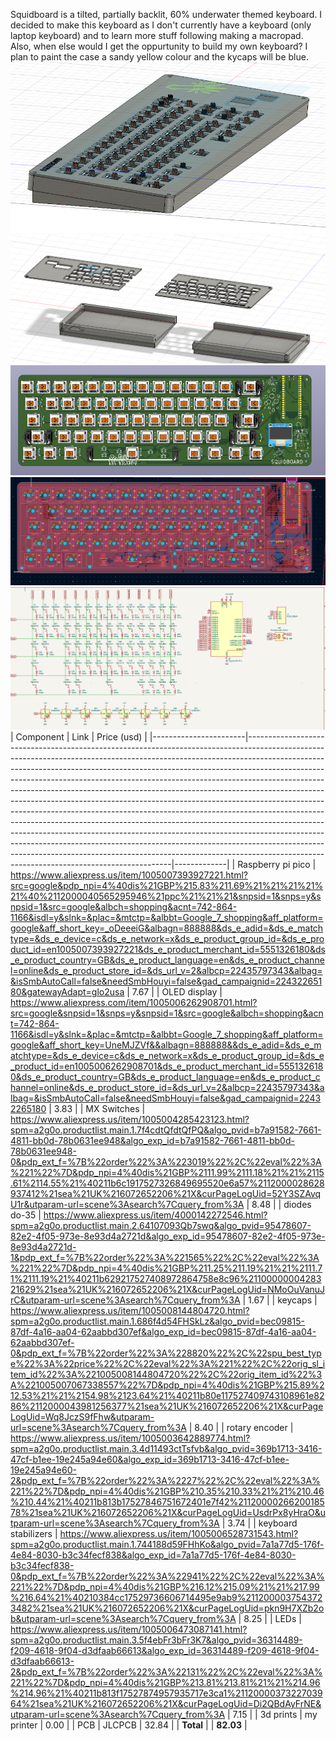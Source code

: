 Squidboard is a tilted, partially backlit, 60% underwater themed keyboard. I decided to make this keyboard as I don't currently have a keyboard (only laptop keyboard) and to learn more stuff following making a macropad. Also, when else would I get the oppurtunity to build my own keyboard? I plan to paint the case a sandy yellow colour and the kycaps will be blue.  
![alt text](Images/image-20.png)
![alt text](Images/image-19.png)
![alt text](Images/image-15.png)
![alt text](Images/image-14.png)
![alt text](Images/image-17.png)
| Component             | Link                                                                                                                                                                                                                                                                                                                                                                                                                                                                                                                                                                                                                                                                                                                                                                                                                                                                                                                                            | Price (usd) |
|-----------------------|-----------------------------------------------------------------------------------------------------------------------------------------------------------------------------------------------------------------------------------------------------------------------------------------------------------------------------------------------------------------------------------------------------------------------------------------------------------------------------------------------------------------------------------------------------------------------------------------------------------------------------------------------------------------------------------------------------------------------------------------------------------------------------------------------------------------------------------------------------------------------------------------------------------------------------------------------------|-------------|
| Raspberry pi pico     | https://www.aliexpress.us/item/1005007393927221.html?src=google&pdp_npi=4%40dis%21GBP%215.83%211.69%21%21%21%21%21%40%2112000040565295946%21ppc%21%21%21&snpsid=1&snps=y&snpsid=1&src=google&albch=shopping&acnt=742-864-1166&isdl=y&slnk=&plac=&mtctp=&albbt=Google_7_shopping&aff_platform=google&aff_short_key=_oDeeeiG&albagn=888888&ds_e_adid=&ds_e_matchtype=&ds_e_device=c&ds_e_network=x&ds_e_product_group_id=&ds_e_product_id=en1005007393927221&ds_e_product_merchant_id=5551326180&ds_e_product_country=GB&ds_e_product_language=en&ds_e_product_channel=online&ds_e_product_store_id=&ds_url_v=2&albcp=22435797343&albag=&isSmbAutoCall=false&needSmbHouyi=false&gad_campaignid=22432265180&gatewayAdapt=glo2usa | 7.67        |
| OLED display          | https://www.aliexpress.com/item/1005006262908701.html?src=google&snpsid=1&snps=y&snpsid=1&src=google&albch=shopping&acnt=742-864-1166&isdl=y&slnk=&plac=&mtctp=&albbt=Google_7_shopping&aff_platform=google&aff_short_key=UneMJZVf&&albagn=888888&&ds_e_adid=&ds_e_matchtype=&ds_e_device=c&ds_e_network=x&ds_e_product_group_id=&ds_e_product_id=en1005006262908701&ds_e_product_merchant_id=5551326180&ds_e_product_country=GB&ds_e_product_language=en&ds_e_product_channel=online&ds_e_product_store_id=&ds_url_v=2&albcp=22435797343&albag=&isSmbAutoCall=false&needSmbHouyi=false&gad_campaignid=22432265180                                                                                           | 3.83        |
| MX Switches           | https://www.aliexpress.us/item/1005004285423123.html?spm=a2g0o.productlist.main.1.7f4cdtQfdtQfPQ&algo_pvid=b7a91582-7661-4811-bb0d-78b0631ee948&algo_exp_id=b7a91582-7661-4811-bb0d-78b0631ee948-0&pdp_ext_f=%7B%22order%22%3A%223019%22%2C%22eval%22%3A%221%22%7D&pdp_npi=4%40dis%21GBP%2111.99%2111.18%21%21%2115.61%2114.55%21%40211b6c1917527326849695520e6a57%2112000028628937412%21sea%21UK%216072652206%21X&curPageLogUid=52Y3SZAvqU1r&utparam-url=scene%3Asearch%7Cquery_from%3A                                                                                                                                                                                                                                                                                                | 8.48        |
| diodes do-35          | https://www.aliexpress.us/item/4000142272546.html?spm=a2g0o.productlist.main.2.64107093Qb7swq&algo_pvid=95478607-82e2-4f05-973e-8e93d4a2721d&algo_exp_id=95478607-82e2-4f05-973e-8e93d4a2721d-1&pdp_ext_f=%7B%22order%22%3A%221565%22%2C%22eval%22%3A%221%22%7D&pdp_npi=4%40dis%21GBP%211.25%211.19%21%21%2111.71%2111.19%21%40211b629217527408972864758e8c96%2110000000428321629%21sea%21UK%216072652206%21X&curPageLogUid=NMoOuVanuJrC&utparam-url=scene%3Asearch%7Cquery_from%3A                                                                                                                                                                                                                                                                                                    | 1.67        |
| keycaps               | https://www.aliexpress.us/item/1005008144804720.html?spm=a2g0o.productlist.main.1.686f4d54FHSkLz&algo_pvid=bec09815-87df-4a16-aa04-62aabbd307ef&algo_exp_id=bec09815-87df-4a16-aa04-62aabbd307ef-0&pdp_ext_f=%7B%22order%22%3A%228820%22%2C%22spu_best_type%22%3A%22price%22%2C%22eval%22%3A%221%22%2C%22orig_sl_item_id%22%3A%221005008144804720%22%2C%22orig_item_id%22%3A%221005007067338557%22%7D&pdp_npi=4%40dis%21GBP%215.89%212.53%21%21%2154.98%2123.64%21%40211b80e117527409743108961e8286%2112000043981256377%21sea%21UK%216072652206%21X&curPageLogUid=Wq8JczS9fFhw&utparam-url=scene%3Asearch%7Cquery_from%3A                                                                             | 8.40        |
| rotary encoder        | https://www.aliexpress.us/item/1005003642889774.html?spm=a2g0o.productlist.main.3.4d11493ctTsfvb&algo_pvid=369b1713-3416-47cf-b1ee-19e245a94e60&algo_exp_id=369b1713-3416-47cf-b1ee-19e245a94e60-2&pdp_ext_f=%7B%22order%22%3A%2227%22%2C%22eval%22%3A%221%22%7D&pdp_npi=4%40dis%21GBP%210.35%210.33%21%21%210.46%210.44%21%40211b813b17527846751672401e7f42%2112000026620018578%21sea%21UK%216072652206%21X&curPageLogUid=UsdrPx8yHraO&utparam-url=scene%3Asearch%7Cquery_from%3A                                                                                                                                                                                                                                                                                             | 3.74        |
| keyboard stabilizers  | https://www.aliexpress.us/item/1005006528731543.html?spm=a2g0o.productlist.main.1.744188d59FHhKo&algo_pvid=7a1a77d5-176f-4e84-8030-b3c34fecf838&algo_exp_id=7a1a77d5-176f-4e84-8030-b3c34fecf838-0&pdp_ext_f=%7B%22order%22%3A%22941%22%2C%22eval%22%3A%221%22%7D&pdp_npi=4%40dis%21GBP%216.12%215.09%21%21%217.99%216.64%21%40210384cc17529736606714495e9ab9%2112000037543723482%21sea%21UK%216072652206%21X&curPageLogUid=pkn9H7XZb2ob&utparam-url=scene%3Asearch%7Cquery_from%3A                                                                                                                                                                                                                                                                                         | 8.25        |
| LEDs                  | https://www.aliexpress.us/item/1005006473087141.html?spm=a2g0o.productlist.main.3.5f4ebFr3bFr3K7&algo_pvid=36314489-f209-4618-9f04-d3dfaab66613&algo_exp_id=36314489-f209-4618-9f04-d3dfaab66613-2&pdp_ext_f=%7B%22order%22%3A%22131%22%2C%22eval%22%3A%221%22%7D&pdp_npi=4%40dis%21GBP%213.81%213.81%21%21%214.96%214.96%21%40211b813f17527874957935717e3ca1%2112000037322703964%21sea%21UK%216072652206%21X&curPageLogUid=Di2QBdAyFrNE&utparam-url=scene%3Asearch%7Cquery_from%3A                                                                                                                                                                                                                                                                                                | 7.15        |
| 3d prints             | my printer                                                                                                                                                                                                                                                                                                                                                                                                                                                                                                                                                                                                                                                                                                                                                                                                                                                                                                                                    | 0.00        |
| PCB                   | JLCPCB                                                                                                                                                                                                                                                                                                                                                                                                                                                                                                                                                                                                                                                                                                                                                                                                                                                                                                                                        | 32.84       |
| **Total**             |                                                                                                                                                                                                                                                                                                                                                                                                                                                                                                                                                                                                                                                                                                                                                                                                                                                                                                                                                | **82.03**   |

